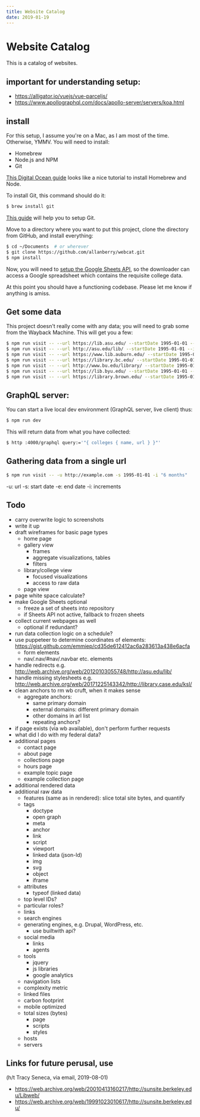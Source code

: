 ```yaml
---
title: Website Catalog
date: 2019-01-19
---
```


# Website Catalog

This is a catalog of websites.

## important for understanding setup:

- https://alligator.io/vuejs/vue-parceljs/
- https://www.apollographql.com/docs/apollo-server/servers/koa.html


## install

For this setup, I assume you're on a Mac, as I am most of the time.  Otherwise, YMMV.  You will need to install:

- Homebrew
- Node.js and NPM
- Git

[This Digital Ocean guide](https://www.digitalocean.com/community/tutorials/how-to-install-node-js-and-create-a-local-development-environment-on-macos) looks like a nice tutorial to install Homebrew and Node.

To install Git, this command should do it:

```bash
$ brew install git
```

[This guide](https://www.digitalocean.com/community/tutorials/how-to-contribute-to-open-source-getting-started-with-git) will help you to setup Git.

Move to a directory where you want to put this project, clone the directory from GitHub, and install everything:

```bash
$ cd ~/Documents  # or wherever
$ git clone https://github.com/allanberry/webcat.git
$ npm install
```

Now, you will need to [setup the Google Sheets API](https://developers.google.com/sheets/api/quickstart/python), so the downloader can access a Google spreadsheet which contains the requisite college data.




At this point you should have a functioning codebase.  Please let me know if anything is amiss.


## Get some data

This project doesn't really come with any data; you will need to grab some from the Wayback Machine.  This will get you a few:

```bash
$ npm run visit -- --url https://lib.asu.edu/ --startDate 1995-01-01 --increment "6 months"
$ npm run visit -- --url http://asu.edu/lib/ --startDate 1995-01-01 --increment "6 months"
$ npm run visit -- --url https://www.lib.auburn.edu/ --startDate 1995-01-01 --increment "6 months"
$ npm run visit -- --url https://library.bc.edu/ --startDate 1995-01-01 --increment "6 months"
$ npm run visit -- --url http://www.bu.edu/library/ --startDate 1995-01-01 --increment "6 months"
$ npm run visit -- --url https://lib.byu.edu/ --startDate 1995-01-01 --increment "6 months"
$ npm run visit -- --url https://library.brown.edu/ --startDate 1995-01-01 --increment "6 months"
```


## GraphQL server:


You can start a live local dev environment (GraphQL server, live client) thus:

```bash
$ npm run dev
```

This will return data from what you have collected:

```bash
$ http :4000/graphql query:='"{ colleges { name, url } }"'
```


## Gathering data from a single url

```bash
$ npm run visit -- -u http://example.com -s 1995-01-01 -i "6 months"
```

-u: url
-s: start date
-e: end date
-i: increments


## Todo

- carry overwrite logic to screenshots
- write it up
- draft wireframes for basic page types
  - home page
  - gallery view
    - frames
    - aggregate visualizations, tables
    - filters
  - library/college view
    - focused visualizations
    - access to raw data
  - page view
- page white space calculate?
- make Google Sheets optional
  - freeze a set of sheets into repository
  - if Sheets API not active, fallback to frozen sheets
- collect current webpages as well
  - optional if redundant?
- run data collection logic on a schedule?
- use puppeteer to determine coordinates of elements: https://gist.github.com/emmiep/cd35de612412ac6a283613a438e6acfa
  - form elements
  - nav/.nav/#nav/.navbar etc. elements
- handle redirects
  e.g. http://web.archive.org/web/20120103055748/http://asu.edu/lib/
- handle missing stylesheets
  e.g. http://web.archive.org/web/20171225143342/http://library.case.edu/ksl/
- clean anchors to rm wb cruft, when it makes sense
  - aggregate anchors:
    - same primary domain
    - external domains: different primary domain
    - other domains in arl list
    - repeating anchors?
- if page exists (via wb available), don't perform further requests
- what did I do with my federal data?
- additional pages
  - contact page
  - about page
  - collections page
  - hours page
  - example topic page
  - example collection page
- additional rendered data
- additional raw data
  - features (same as in rendered): slice total site bytes, and quantify
  - tags
    - doctype
    - open graph
    - meta
    - anchor
    - link
    - script
    - viewport
    - linked data (json-ld)
    - img
    - svg
    - object
    - iframe
  - attributes
    - typeof (linked data)
  - top level IDs?
  - particular roles?
  - links
  - search engines
  - generating engines, e.g. Drupal, WordPress, etc.
    - use builtwith api?
  - social media
    - links
    - agents
  - tools
    - jquery
    - js libraries
    - google analytics
  - navigation lists
  - complexity metric
  - linked files
  - carbon footprint
  - mobile optimized
  - total sizes (bytes)
    - page
    - scripts
    - styles
  - hosts
  - servers


## Links for future perusal, use

(h/t Tracy Seneca, via email, 2019-08-01)
- https://web.archive.org/web/20010413160217/http://sunsite.berkeley.edu/Libweb/
- https://web.archive.org/web/19991023010617/http://sunsite.berkeley.edu/